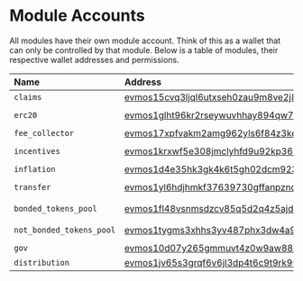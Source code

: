 <!--
order: 1
-->

# Module Accounts

All modules have their own module account. Think of this as a wallet that can only be controlled by that module. 
Below is a table of modules, their respective wallet addresses and permissions.

| Name                    | Address                                             | Permissions        |
| :---------------------- | :-------------------------------------------------- | :----------------- |
| `claims`                | [evmos15cvq3ljql6utxseh0zau9m8ve2j8erz89m5wkz](https://www.mintscan.io/evmos/account/evmos15cvq3ljql6utxseh0zau9m8ve2j8erz89m5wkz)   | `none`             |
| `erc20`                 | [evmos1glht96kr2rseywuvhhay894qw7ekuc4qg9z5nw](https://www.mintscan.io/evmos/account/evmos1glht96kr2rseywuvhhay894qw7ekuc4qg9z5nw)   | `minter` `burner`  |
| `fee_collector`         | [evmos17xpfvakm2amg962yls6f84z3kell8c5ljcjw34](https://www.mintscan.io/evmos/account/evmos17xpfvakm2amg962yls6f84z3kell8c5ljcjw34)   | `none`             |
| `incentives`            | [evmos1krxwf5e308jmclyhfd9u92kp369l083wn67k4q](https://www.mintscan.io/evmos/account/evmos1krxwf5e308jmclyhfd9u92kp369l083wn67k4q)   | `minter` `burner`  |
| `inflation`             | [evmos1d4e35hk3gk4k6t5gh02dcm923z8ck86qygxf38](https://www.mintscan.io/evmos/account/evmos1d4e35hk3gk4k6t5gh02dcm923z8ck86qygxf38)   | `minter`           |
| `transfer`              | [evmos1yl6hdjhmkf37639730gffanpzndzdpmhv788dt](https://www.mintscan.io/evmos/account/evmos1yl6hdjhmkf37639730gffanpzndzdpmhv788dt)   | `minter` `burner`  |
| `bonded_tokens_pool`    | [evmos1fl48vsnmsdzcv85q5d2q4z5ajdha8yu3h6cprl](https://www.mintscan.io/evmos/account/evmos1fl48vsnmsdzcv85q5d2q4z5ajdha8yu3h6cprl)   | `burner` `staking` |
| `not_bonded_tokens_pool`| [evmos1tygms3xhhs3yv487phx3dw4a95jn7t7lr6ys4t](https://www.mintscan.io/evmos/account/evmos1tygms3xhhs3yv487phx3dw4a95jn7t7lr6ys4t)   | `burner` `staking` |
| `gov`                   | [evmos10d07y265gmmuvt4z0w9aw880jnsr700jcrztvm](https://www.mintscan.io/evmos/account/evmos10d07y265gmmuvt4z0w9aw880jnsr700jcrztvm)   | `burner`           |
| `distribution`          | [evmos1jv65s3grqf6v6jl3dp4t6c9t9rk99cd8974jnh](https://www.mintscan.io/evmos/account/evmos1jv65s3grqf6v6jl3dp4t6c9t9rk99cd8974jnh)   | `none`             |
